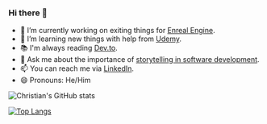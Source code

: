 ### Hi there 👋

- 🔭 I’m currently working on exiting things for [Enreal Engine](https://www.unrealengine.com/).
- 🌱 I’m learning new things with help from [Udemy](https://www.udemy.com/).
- 📚 I'm always reading [Dev.to](https://dev.to/).
- 💬 Ask me about the importance of [storytelling in software development](https://www.linkedin.com/pulse/art-storytelling-software-development-christian-wick/).
- 📫 You can reach me via [LinkedIn](https://www.linkedin.com/in/iamchriswick/).
- 😄 Pronouns: He/Him

<!--
**iamchriswick/iamchriswick** is a ✨ _special_ ✨ repository because its `README.md` (this file) appears on your GitHub profile.

Here are some ideas to get you started:

- 🔭 I’m currently working on ...
- 🌱 I’m currently learning ...
- 👯 I’m looking to collaborate on ...
- 🤔 I’m looking for help with ...
- 💬 Ask me about ...
- 📫 How to reach me: ...
- 😄 Pronouns: ...
- ⚡ Fun fact: ...
-->

![Christian's GitHub stats](https://github-readme-stats.vercel.app/api?username=iamchriswick&count_private=true)

[![Top Langs](https://github-readme-stats.vercel.app/api/top-langs/?username=iamchriswick&layout=compact)](https://github.com/iamchriswick/github-readme-stats)
<!-- [![Christian's wakatime stats](https://github-readme-stats.vercel.app/api/wakatime?username=iamchriswick)](https://github.com/anuraghazra/github-readme-stats) -->

